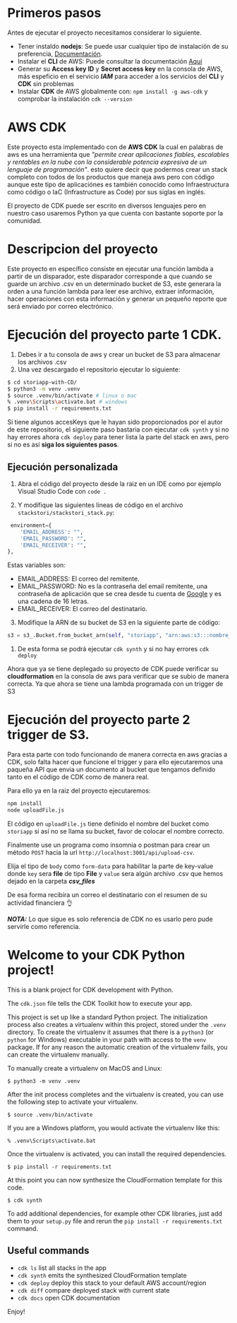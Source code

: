 
# Primeros pasos

Antes de ejecutar el proyecto necesitamos considerar lo siguiente.

- Tener instaldo **nodejs**: Se puede usar cualquier tipo de instalación de su preferencia, [Documentación](https://nodejs.org/es).
- Instalar el **CLI** de AWS: Puede consultar la documentación [Aquí](https://docs.aws.amazon.com/es_es/cli/latest/userguide/getting-started-install.html)
- Generar su **Access key ID** y **Secret access key** en la consola de AWS, más espeficio en el servicio ***IAM*** para acceder a los servicios del **CLI** y **CDK** sin problemas
- Instalar **CDK** de AWS globalmente con: `npm install -g aws-cdk` y comprobar la instalación `cdk --version`

# AWS CDK

Este proyecto esta implementado con de **AWS CDK** la cual en palabras de aws es una herramienta que *"permite crear aplicaciones fiables, escalables y rentables en la nube con la considerable potencia expresiva de un lenguaje de programación"*. esto quiere decir que podermos crear un stack completo con todos de los productos que maneja aws pero con código aunque este tipo de aplicaciónes es también conocido como Infraestructura como código o IaC (Infrastructure as Code) por sus siglas en inglés.

El proyecto de CDK puede ser escrito en diversos lenguajes pero en nuestro caso usaremos Python ya que cuenta con bastante soporte por la comunidad.

# Descripcion del proyecto

Este proyecto en específico consiste en ejecutar una función lambda a partir de un disparador, este disparador corresponde a que cuando se guarde un archivo .csv en un determinado bucket de S3, este generara la orden a una función lambda para leer ese archivo, extraer información, hacer operaciones con esta información y generar un pequeño reporte que será enviado por correo electrónico.

# Ejecución del proyecto parte 1 CDK.

1. Debes ir a tu consola de aws y crear un bucket de S3 para almacenar los archivos .csv
2. Una vez descargado el repositorio ejecutar lo siguiente:

```sh
$ cd storiapp-with-CD/
$ python3 -m venv .venv
$ source .venv/bin/activate # linux o mac
% .venv\Scripts\activate.bat # windows
$ pip install -r requirements.txt
```

Si tiene algunos accesKeys que le hayan sido proporcionados por el autor de este repositorio, el siguiente paso bastaria con ejecutar `cdk synth` y si no hay errores ahora `cdk deploy` para tener lista la parte del stack en aws, pero si no es así **siga los siguientes pasos**.

## Ejecución personalizada

1. Abra el código del proyecto desde la raiz en un IDE como por ejemplo Visual Studio Code con `code .`

2. Y modifique las siguientes lineas de código en el archivo `stackstori/stackstori_stack.py`:

```python
 environment={
    'EMAIL_ADDRESS': "",
    'EMAIL_PASSWORD': "",
    'EMAIL_RECEIVER': "",
},
```
Estas variables son:

- EMAIL_ADDRESS: El correo del remitente.
- EMAIL_PASSWORD: No es la contraseña del email remitente, una contraseña de aplicación que se crea desde tu cuenta de [Google](https://myaccount.google.com/?hl=es) y es una cadena de 16 letras.
- EMAIL_RECEIVER: El correo del destinatario.

3. Modifique la ARN de su bucket de S3 en la siguiente parte de código:

```python
s3 = s3_.Bucket.from_bucket_arn(self, "storiapp", "arn:aws:s3:::nombre_de_tu_bucket")
```
1. De esta forma se podrá ejecutar `cdk synth` y si no hay errores `cdk deploy`

Ahora que ya se tiene deplegado su proyecto de CDK puede verificar su **cloudformation** en la consola de aws para verificar que se subio de manera correcta. Ya que ahora se tiene una lambda programada con un trigger de S3

# Ejecución del proyecto parte 2 trigger de S3.

Para esta parte con todo funcionando de manera correcta en aws gracias a CDK, solo falta hacer que funcione el trigger y para ello ejecutaremos una paqueña API que envia un documento al bucket que tengamos definido tanto en el código de CDK como de manera real.

Para ello ya en la raiz del proyecto ejecutaremos:

```sh
npm install
node uploadFile.js
```
El código en `uploadFile.js` tiene definido el nombre del bucket como `storiapp` si así no se llama su bucket, favor de colocar el nombre correcto.

Finalmente use un programa como insomnia o postman para crear un método `POST` hacia la url `http://localhost:3001/api/upload-csv`.

Elija el tipo de `body` como `form-data` para habilitar la parte de key-value donde `key` sera **file** de tipo **File** y `value` sera algún archivo .csv que hemos dejado en la carpeta ***csv_files***

De esa forma recibira un correo el destinatario con el resumen de su actividad financiera 👌

***NOTA:*** Lo que sigue es solo referencia de CDK no es usarlo pero pude servirle como referencia.

# Welcome to your CDK Python project!

This is a blank project for CDK development with Python.

The `cdk.json` file tells the CDK Toolkit how to execute your app.

This project is set up like a standard Python project.  The initialization
process also creates a virtualenv within this project, stored under the `.venv`
directory.  To create the virtualenv it assumes that there is a `python3`
(or `python` for Windows) executable in your path with access to the `venv`
package. If for any reason the automatic creation of the virtualenv fails,
you can create the virtualenv manually.

To manually create a virtualenv on MacOS and Linux:

```
$ python3 -m venv .venv
```

After the init process completes and the virtualenv is created, you can use the following
step to activate your virtualenv.

```
$ source .venv/bin/activate
```

If you are a Windows platform, you would activate the virtualenv like this:

```
% .venv\Scripts\activate.bat
```

Once the virtualenv is activated, you can install the required dependencies.

```
$ pip install -r requirements.txt
```

At this point you can now synthesize the CloudFormation template for this code.

```
$ cdk synth
```

To add additional dependencies, for example other CDK libraries, just add
them to your `setup.py` file and rerun the `pip install -r requirements.txt`
command.

## Useful commands

 * `cdk ls`          list all stacks in the app
 * `cdk synth`       emits the synthesized CloudFormation template
 * `cdk deploy`      deploy this stack to your default AWS account/region
 * `cdk diff`        compare deployed stack with current state
 * `cdk docs`        open CDK documentation

Enjoy!
